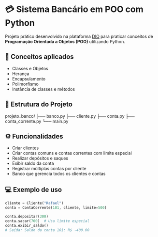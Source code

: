# 💳 Sistema Bancário em POO com Python

Projeto prático desenvolvido na plataforma [DIO](https://www.dio.me/) para praticar conceitos de **Programação Orientada a Objetos (POO)** utilizando Python.

## 🧠 Conceitos aplicados
- Classes e Objetos
- Herança
- Encapsulamento
- Polimorfismo
- Instância de classes e métodos

## 🧱 Estrutura do Projeto
projeto_banco/ ├── banco.py ├── cliente.py ├── conta.py ├── conta_corrente.py └── main.py


## ⚙️ Funcionalidades
- Criar clientes
- Criar contas comuns e contas correntes com limite especial
- Realizar depósitos e saques
- Exibir saldo da conta
- Registrar múltiplas contas por cliente
- Banco que gerencia todos os clientes e contas

## 💻 Exemplo de uso
```python
cliente = Cliente("Rafael")
conta = ContaCorrente(101, cliente, limite=500)

conta.depositar(300)
conta.sacar(700)  # Usa limite especial
conta.exibir_saldo()
# Saída: Saldo da conta 101: R$ -400.00